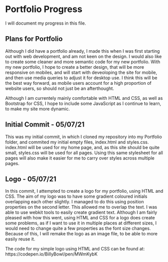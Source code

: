 # Portfolio Progress
<p>I will document my progress in this file.</p>
<h2> Plans for Portfolio </h2>
<p> Although I did have a portfolio already, I made this when I was first starting out with web development, and am not keen on the design. I would also like to create some cleaner and more semantic code for my new portfolio. With my new portfolio, I hope to create a better design, that will be more responsive on mobiles, and will start with deveoloping the site for mobile, and then use media queries to adjust it for desktop use. I think this will be the best way forward, as mobile users account for a high proportion of website users, so should not just be an afterthought. </p>

<p> Although I am currentely mainly comfortable with HTML and CSS, as well as Bootstrap for CSS, I hope to include some JavaScript as I continue to learn, to make my site more dynamic. </p> 

<h2> Initial Commit - 05/07/21 </h2>
<p> This was my initial commit, in which I cloned my repository into my Portfolio folder, and commited my initial empty files, index.html and styles.css. index.html will be used for my home page, and, as this site should be quite small, styles.css will be used for all pages. Using this same stylesheet for all pages will also make it easier for me to carry over styles across multiple pages. </p> 

<h2> Logo - 05/07/21 </h2>
<p> In this commit, I attempted to create a logo for my portfolio, using HTML and CSS. The aim of my logo was to have some gradient coloured initials overlapping each other slightly. I managed to do this using position properties on the second letter. This allowed me to overlap the text. I was able to use webkit tools to easily create gradient text. Although I am fairly pleased with how this went, using HTML and CSS for a logo does create some problems, as if I want to use it in multiple places at different sizes, I would need to change quite a few properties as the font size changes. Because of this, I will remake the logo as an image file, to be able to more easily reuse it. </p>
<p> The code for my simple logo using HTML and CSS can be found at: https://codepen.io/BillyBowl/pen/MWmKybK </p>



